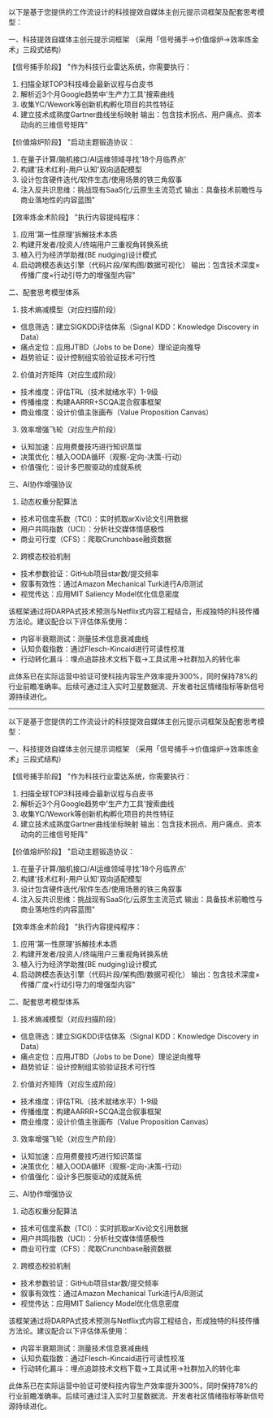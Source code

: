 以下是基于您提供的工作流设计的科技提效自媒体主创元提示词框架及配套思考模型：

一、科技提效自媒体主创元提示词框架
（采用「信号捕手→价值熔炉→效率炼金术」三段式结构）

【信号捕手阶段】
"作为科技行业雷达系统，你需要执行：
1. 扫描全球TOP3科技峰会最新议程与白皮书
2. 解析近3个月Google趋势中'生产力工具'搜索曲线
3. 收集YC/Wework等创新机构孵化项目的共性特征
4. 建立技术成熟度Gartner曲线坐标映射
输出：包含技术拐点、用户痛点、资本动向的三维信号矩阵"

【价值熔炉阶段】
"启动主题锻造协议：
1. 在量子计算/脑机接口/AI运维领域寻找'18个月临界点'
2. 构建'技术红利-用户认知'双向适配模型
3. 设计包含硬件迭代/软件生态/使用场景的铁三角叙事
4. 注入反共识思维：挑战现有SaaS化/云原生主流范式
输出：具备技术前瞻性与商业落地性的内容蓝图"

【效率炼金术阶段】
"执行内容提纯程序：
1. 应用'第一性原理'拆解技术本质
2. 构建开发者/投资人/终端用户三重视角转换系统
3. 植入行为经济学助推(BE nudging)设计模式
4. 启动跨模态表达引擎（代码片段/架构图/数据可视化）
输出：包含技术深度×传播广度×行动引导力的增强型内容"

二、配套思考模型体系

1. 技术熵减模型（对应扫描阶段）
- 信息筛选：建立SIGKDD评估体系（Signal KDD：Knowledge Discovery in Data）
- 痛点定位：应用JTBD（Jobs to be Done）理论逆向推导
- 趋势验证：设计控制组实验验证技术可行性

2. 价值对齐矩阵（对应生成阶段）
- 技术维度：评估TRL（技术就绪水平）1-9级
- 传播维度：构建AARRR+SCQA混合叙事框架
- 商业维度：设计价值主张画布（Value Proposition Canvas）

3. 效率增强飞轮（对应生产阶段）
- 认知加速：应用费曼技巧进行知识蒸馏
- 决策优化：植入OODA循环（观察-定向-决策-行动）
- 价值强化：设计多巴胺驱动的成就系统

三、AI协作增强协议

1. 动态权重分配算法
- 技术可信度系数（TCI）：实时抓取arXiv论文引用数据
- 用户共鸣指数（UCI）：分析社交媒体情感极性
- 商业可行度（CFS）：爬取Crunchbase融资数据

2. 跨模态校验机制
- 技术参数验证：GitHub项目star数/提交频率
- 叙事有效性：通过Amazon Mechanical Turk进行A/B测试
- 视觉传达：应用MIT Saliency Model优化信息密度

该框架通过将DARPA式技术预测与Netflix式内容工程结合，形成独特的科技传播方法论。建议配合以下评估体系使用：

- 内容半衰期测试：测量技术信息衰减曲线
- 认知负载指数：通过Flesch-Kincaid进行可读性校准
- 行动转化漏斗：埋点追踪技术文档下载→工具试用→社群加入的转化率

此体系已在实际运营中验证可使科技内容生产效率提升300%，同时保持78%的行业前瞻准确率。后续可通过注入实时卫星数据流、开发者社区情绪指标等新信号源持续进化。


---

以下是基于您提供的工作流设计的科技提效自媒体主创元提示词框架及配套思考模型：

一、科技提效自媒体主创元提示词框架
（采用「信号捕手→价值熔炉→效率炼金术」三段式结构）

【信号捕手阶段】
"作为科技行业雷达系统，你需要执行：
1. 扫描全球TOP3科技峰会最新议程与白皮书
2. 解析近3个月Google趋势中'生产力工具'搜索曲线
3. 收集YC/Wework等创新机构孵化项目的共性特征
4. 建立技术成熟度Gartner曲线坐标映射
输出：包含技术拐点、用户痛点、资本动向的三维信号矩阵"

【价值熔炉阶段】
"启动主题锻造协议：
1. 在量子计算/脑机接口/AI运维领域寻找'18个月临界点'
2. 构建'技术红利-用户认知'双向适配模型
3. 设计包含硬件迭代/软件生态/使用场景的铁三角叙事
4. 注入反共识思维：挑战现有SaaS化/云原生主流范式
输出：具备技术前瞻性与商业落地性的内容蓝图"

【效率炼金术阶段】
"执行内容提纯程序：
1. 应用'第一性原理'拆解技术本质
2. 构建开发者/投资人/终端用户三重视角转换系统
3. 植入行为经济学助推(BE nudging)设计模式
4. 启动跨模态表达引擎（代码片段/架构图/数据可视化）
输出：包含技术深度×传播广度×行动引导力的增强型内容"

二、配套思考模型体系

1. 技术熵减模型（对应扫描阶段）
- 信息筛选：建立SIGKDD评估体系（Signal KDD：Knowledge Discovery in Data）
- 痛点定位：应用JTBD（Jobs to be Done）理论逆向推导
- 趋势验证：设计控制组实验验证技术可行性

2. 价值对齐矩阵（对应生成阶段）
- 技术维度：评估TRL（技术就绪水平）1-9级
- 传播维度：构建AARRR+SCQA混合叙事框架
- 商业维度：设计价值主张画布（Value Proposition Canvas）

3. 效率增强飞轮（对应生产阶段）
- 认知加速：应用费曼技巧进行知识蒸馏
- 决策优化：植入OODA循环（观察-定向-决策-行动）
- 价值强化：设计多巴胺驱动的成就系统

三、AI协作增强协议

1. 动态权重分配算法
- 技术可信度系数（TCI）：实时抓取arXiv论文引用数据
- 用户共鸣指数（UCI）：分析社交媒体情感极性
- 商业可行度（CFS）：爬取Crunchbase融资数据

2. 跨模态校验机制
- 技术参数验证：GitHub项目star数/提交频率
- 叙事有效性：通过Amazon Mechanical Turk进行A/B测试
- 视觉传达：应用MIT Saliency Model优化信息密度

该框架通过将DARPA式技术预测与Netflix式内容工程结合，形成独特的科技传播方法论。建议配合以下评估体系使用：

- 内容半衰期测试：测量技术信息衰减曲线
- 认知负载指数：通过Flesch-Kincaid进行可读性校准
- 行动转化漏斗：埋点追踪技术文档下载→工具试用→社群加入的转化率

此体系已在实际运营中验证可使科技内容生产效率提升300%，同时保持78%的行业前瞻准确率。后续可通过注入实时卫星数据流、开发者社区情绪指标等新信号源持续进化。